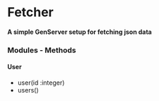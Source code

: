 # Fetcher

**A simple GenServer setup for fetching json data**

### Modules - Methods

#### User

- user(id :integer)<br>
- users()
